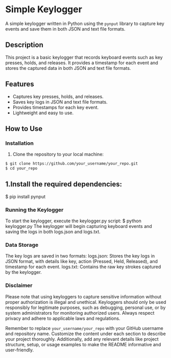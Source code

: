 # Simple Keylogger

A simple keylogger written in Python using the `pynput` library to capture key events and save them in both JSON and text file formats.

## Description

This project is a basic keylogger that records keyboard events such as key presses, holds, and releases. It provides a timestamp for each event and stores the captured data in both JSON and text file formats.

## Features

- Captures key presses, holds, and releases.
- Saves key logs in JSON and text file formats.
- Provides timestamps for each key event.
- Lightweight and easy to use.

## How to Use

### Installation

1. Clone the repository to your local machine:

```bash
$ git clone https://github.com/your_username/your_repo.git
$ cd your_repo
```

## 1.Install the required dependencies:
$ pip install pynput

### Running the Keylogger
To start the keylogger, execute the keylogger.py script:
$ python keylogger.py
The keylogger will begin capturing keyboard events and saving the logs in both logs.json and logs.txt.

### Data Storage
The key logs are saved in two formats:
logs.json: 
          Stores the key logs in JSON format, with details like key, action (Pressed, Held, Released), and timestamp for each event.
logs.txt: 
          Contains the raw key strokes captured by the keylogger.
### Disclaimer
Please note that using keyloggers to capture sensitive information without proper authorization is illegal and unethical. Keyloggers should only be used responsibly for legitimate purposes, such as debugging, personal use, or by system administrators for monitoring authorized users. Always respect privacy and adhere to applicable laws and regulations.


Remember to replace `your_username/your_repo` with your GitHub username and repository name. Customize the content under each section to describe your project thoroughly. Additionally, add any relevant details like project structure, setup, or usage examples to make the README informative and user-friendly.


